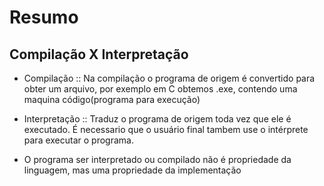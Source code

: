 # Resumo

## Compilação X Interpretação
- Compilação :: Na compilação o programa de origem é convertido para obter um arquivo, por exemplo em C obtemos .exe, contendo uma maquina código(programa para execução)

- Interpretação :: Traduz o programa de origem toda vez que ele é executado. É necessario que o usuário final tambem use o intérprete para executar o programa.

- O programa ser interpretado ou compilado não é propriedade da linguagem, mas uma propriedade da implementação